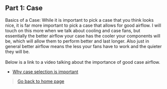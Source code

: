 ## **Part 1: Case**
Basics of a Case: While it is important to pick a case that you think looks nice, it is far more important to pick a case that allows for good airflow. I will touch on this more when we talk about cooling and case fans, but essentially the better airflow your case has the cooler your components will be, which will allow them to perform better and last longer. Also just in general better airflow means the less your fans have to work and the quieter they will be.
<br/><br/>Below is a link to a video talking about the importance of good case airflow.
* [Why case selection is important](https://youtu.be/ffuAnwGivO8?t=88)
> [Go back to home page](./README.md)
